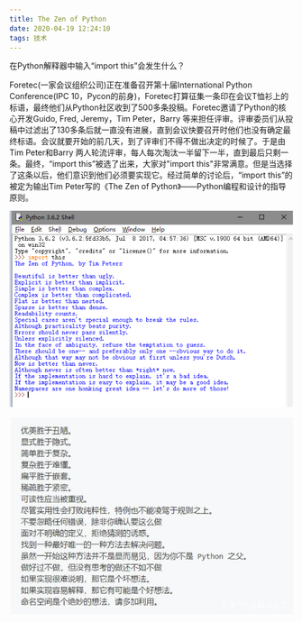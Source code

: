 ```yaml
---
title: The Zen of Python
date: 2020-04-19 12:24:10
tags: 技术
---
```

在Python解释器中输入“import this”会发生什么？

Foretec(一家会议组织公司)正在准备召开第十届International Python Conference(IPC 10，Pycon的前身)，Foretec打算征集一条印在会议T恤衫上的标语，最终他们从Python社区收到了500多条投稿。Foretec邀请了Python的核心开发Guido, Fred, Jeremy，Tim Peter，Barry 等来担任评审。评审委员们从投稿中过滤出了130多条后就一直没有进展，直到会议快要召开时他们也没有确定最终标语。会议就要开始的前几天，到了评审们不得不做出决定的时候了。于是由Tim Peter和Barry 两人轮流评审，每人每次淘汰一半留下一半，直到最后只剩一条。最终，“import this”被选了出来，大家对"import this"非常满意。但是当选择了这条以后，他们意识到他们必须要实现它。经过简单的讨论后，“import this”的被定为输出Tim Peter写的《The Zen of Python》——Python编程和设计的指导原则。

<div align=center>

![](/img/TheZenOfPython.png)

</div>

<div align=center>

![](/img/TheCnZenofPython.jpg)

</div>